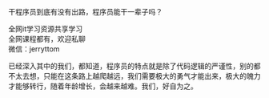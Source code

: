 干程序员到底有没有出路，程序员能干一辈子吗？

全网it学习资源共享学习<br>全网课程都有，欢迎私聊<br>微信：jerryttom<br>

已经深入其中的我们，都知道，程序员的特点就是除了代码逻辑的严谨性，别的都不太去想，只能在这条路上越爬越远，我们需要极大的勇气才能出来，极大的魄力才能够转行，随着年龄增长，会越来越难。我们，好自为之。